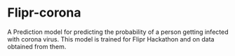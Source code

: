 # Flipr-corona
A Prediction model for predicting the probability of a person getting infected with corona virus. This model is trained for Flipr Hackathon and on data obtained from them.

